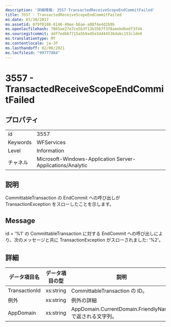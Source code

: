 ```yaml
---
description: '詳細情報: 3557-TransactedReceiveScopeEndCommitFailed'
title: 3557 - TransactedReceiveScopeEndCommitFailed
ms.date: 03/30/2017
ms.assetid: 079f0188-8146-49ee-b6ae-a08f4e4d2b9b
ms.openlocfilehash: 7865ae27e7ce5b3f13b3567f3f8aeebd6edf3fd4
ms.sourcegitcommit: ddf7edb67715a5b9a45e3dd44536dabc153c1de0
ms.translationtype: MT
ms.contentlocale: ja-JP
ms.lasthandoff: 02/06/2021
ms.locfileid: "99777984"
---
```

# <a name="3557---transactedreceivescopeendcommitfailed"></a>3557 - TransactedReceiveScopeEndCommitFailed

## <a name="properties"></a>プロパティ  
  
|||  
|-|-|  
|id|3557|  
|Keywords|WFServices|  
|Level|Information|  
|チャネル|Microsoft-Windows-Application Server-Applications/Analytic|  
  
## <a name="description"></a>説明  

 CommittableTransaction の EndCommit への呼び出しが TransactionException をスローしたことを示します。  
  
## <a name="message"></a>Message  

 id = '%1' の CommittableTransaction に対する EndCommit への呼び出しにより、次のメッセージと共に TransactionException がスローされました: '%2'。  
  
## <a name="details"></a>詳細  
  
|データ項目名|データ項目の型|説明|  
|--------------------|--------------------|-----------------|  
|TransactionId|xs:string|CommittableTransaction の ID。|  
|例外|xs:string|例外の詳細|  
|AppDomain|xs:string|AppDomain.CurrentDomain.FriendlyName で返される文字列。|

